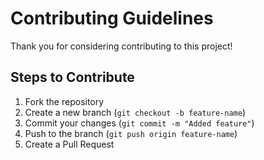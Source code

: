 # Contributing Guidelines

Thank you for considering contributing to this project!

## Steps to Contribute
1. Fork the repository
2. Create a new branch (`git checkout -b feature-name`)
3. Commit your changes (`git commit -m "Added feature"`)
4. Push to the branch (`git push origin feature-name`)
5. Create a Pull Request
